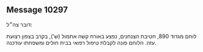 ## Message 10297

דובר צה״ל:

לוחם מגדוד 890, חטיבת הצנחנים, נפצע באורח קשה אתמול (ש'), בקרב בצפון רצועת עזה. 
הלוחם פונה לקבלת טיפול רפואי בבית חולים ומשפחתו עודכנה.

